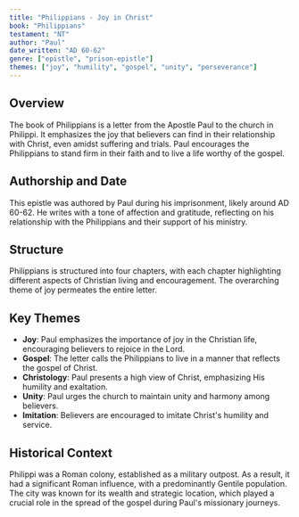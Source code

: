 ```yaml
---
title: "Philippians - Joy in Christ"
book: "Philippians"
testament: "NT"
author: "Paul"
date_written: "AD 60-62"
genre: ["epistle", "prison-epistle"]
themes: ["joy", "humility", "gospel", "unity", "perseverance"]
---
```


## Overview
The book of Philippians is a letter from the Apostle Paul to the church in Philippi. It emphasizes the joy that believers can find in their relationship with Christ, even amidst suffering and trials. Paul encourages the Philippians to stand firm in their faith and to live a life worthy of the gospel.

## Authorship and Date
This epistle was authored by Paul during his imprisonment, likely around AD 60-62. He writes with a tone of affection and gratitude, reflecting on his relationship with the Philippians and their support of his ministry.

## Structure
Philippians is structured into four chapters, with each chapter highlighting different aspects of Christian living and encouragement. The overarching theme of joy permeates the entire letter.

## Key Themes
- **Joy**: Paul emphasizes the importance of joy in the Christian life, encouraging believers to rejoice in the Lord.
- **Gospel**: The letter calls the Philippians to live in a manner that reflects the gospel of Christ.
- **Christology**: Paul presents a high view of Christ, emphasizing His humility and exaltation.
- **Unity**: Paul urges the church to maintain unity and harmony among believers.
- **Imitation**: Believers are encouraged to imitate Christ's humility and service.

## Historical Context
Philippi was a Roman colony, established as a military outpost. As a result, it had a significant Roman influence, with a predominantly Gentile population. The city was known for its wealth and strategic location, which played a crucial role in the spread of the gospel during Paul's missionary journeys.